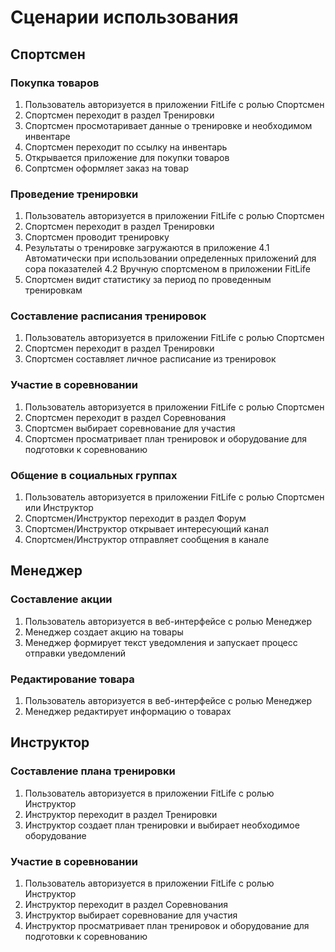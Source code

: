 # Сценарии использования
## Спортсмен
### Покупка товаров
1. Пользователь авторизуется в приложении FitLife с ролью  Спортсмен
2. Спортсмен переходит в раздел Тренировки
3. Спортсмен просмотаривает данные о тренировке и необходимом инвентаре
4. Спортсмен переходит по ссылку на инвентарь
5. Открывается приложение для покупки товаров
6. Сопртсмен оформляет заказ на товар 

### Проведение тренировки
1. Пользователь авторизуется в приложении FitLife с ролью  Спортсмен
2. Спортсмен переходит в раздел Тренировки
3. Спортсмен проводит тренировку
4. Результаты о тренировке загружаются в приложение
   4.1 Автоматически при использовании определенных приложений для сора показателей
   4.2 Вручную спортсменом в приложении FitLife   
6. Спортсмен видит статистику за период по проведенным тренировкам

### Составление расписания тренировок
1. Пользователь авторизуется в приложении FitLife с ролью  Спортсмен
2. Спортсмен переходит в раздел Тренировки
3. Спортсмен составляет личное расписание из тренировок

### Участие в соревновании
1. Пользователь авторизуется в приложении FitLife с ролью  Спортсмен
2. Спортсмен переходит в раздел Соревнования
3. Спортсмен выбирает соревнование для участия
4. Спортсмен просматривает план тренировок и оборудование для подготовки к соревнованию

### Общение в социальных группах
1. Пользователь авторизуется в приложении FitLife с ролью  Спортсмен или Инструктор
2. Спортсмен/Инструктор переходит в раздел Форум
3. Спортсмен/Инструктор открывает интересующий канал
4. Спортсмен/Инструктор отправляет сообщения в канале

## Менеджер
### Составление акции 
1. Пользователь авторизуется в веб-интерфейсе с ролью  Менеджер
2. Менеджер создает акцию на товары
3. Менеджер формирует текст уведомления и запускает процесс отправки уведомлений 

### Редактирование товара
1. Пользователь авторизуется в веб-интерфейсе с ролью  Менеджер
2. Менеджер редактирует информацию о товарах

## Инструктор
### Составление плана тренировки
1. Пользователь авторизуется в приложении FitLife с ролью Инструктор
2. Инструктор переходит в раздел Тренировки
3. Инструктор создает план тренировки и выбирает необходимое оборудование

### Участие в соревновании
1. Пользователь авторизуется в приложении FitLife с ролью  Инструктор
2. Инструктор переходит в раздел Соревнования
3. Инструктор выбирает соревнование для участия
4. Инструктор просматривает план тренировок и оборудование для подготовки к соревнованию
